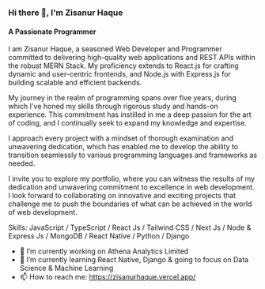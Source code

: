 ### Hi there 👋, I'm Zisanur Haque
#### A Passionate Programmer

I am Zisanur Haque, a seasoned Web Developer and Programmer committed to delivering high-quality web applications and REST APIs within the robust MERN Stack. My proficiency extends to React.js for crafting dynamic and user-centric frontends, and Node.js with Express.js for building scalable and efficient backends.

My journey in the realm of programming spans over five years, during which I've honed my skills through rigorous study and hands-on experience. This commitment has instilled in me a deep passion for the art of coding, and I continually seek to expand my knowledge and expertise.

I approach every project with a mindset of thorough examination and unwavering dedication, which has enabled me to develop the ability to transition seamlessly to various programming languages and frameworks as needed.

I invite you to explore my portfolio, where you can witness the results of my dedication and unwavering commitment to excellence in web development. I look forward to collaborating on innovative and exciting projects that challenge me to push the boundaries of what can be achieved in the world of web development.

Skills: JavaScript / TypeScript / React Js / Tailwind CSS /  Next Js / Node & Express Js / MongoDB / React Native / Python / Django

- 🔭 I’m currently working on Athena Analytics Limited 
- 🌱 I’m currently learning React Native, Django & going to focus on Data Science & Machine Learning 
- 📫 How to reach me: https://zisanurhaque.vercel.app/  

